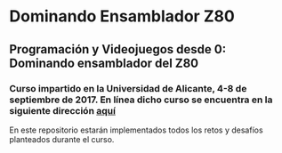 # Dominando Ensamblador Z80
## Programación y Videojuegos desde 0: Dominando ensamblador del Z80
### Curso impartido en la Universidad de Alicante, 4-8 de septiembre de 2017. En línea dicho curso se encuentra en la siguiente dirección [aquí](https://www.youtube.com/user/ronaldoCheesetea/playlists)
En este repositorio estarán implementados todos los retos y desafíos planteados durante el curso.
